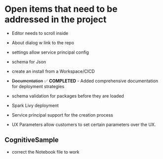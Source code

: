 # Open items that need to be addressed in the project

* Editor needs to scroll inside

* About dialog w link to the repo
* settings allow service principal config
* schema for Json
* create an install from a Workspace/CICD
* ~~Documentation~~ ✅ **COMPLETED** - Added comprehensive documentation for deployment strategies
* schema validation for packages before they are loaded

* Spark Livy deployment

* Service principal support for the creation process
* UX Parameters allow customers to set certain parameters over the UX.

## CognitiveSample
* correct the Notebook file to work
